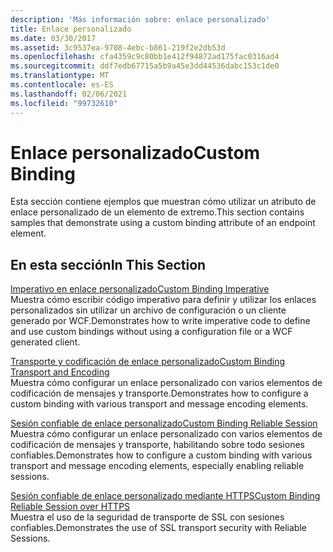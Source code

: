 ```yaml
---
description: 'Más información sobre: enlace personalizado'
title: Enlace personalizado
ms.date: 03/30/2017
ms.assetid: 3c9537ea-9708-4ebc-b861-219f2e2db53d
ms.openlocfilehash: cfa4359c9c80bb1e412f94872ad175fac0316ad4
ms.sourcegitcommit: ddf7edb67715a5b9a45e3dd44536dabc153c1de0
ms.translationtype: MT
ms.contentlocale: es-ES
ms.lasthandoff: 02/06/2021
ms.locfileid: "99732610"
---
```

# <a name="custom-binding"></a><span data-ttu-id="5cfd1-103">Enlace personalizado</span><span class="sxs-lookup"><span data-stu-id="5cfd1-103">Custom Binding</span></span>

<span data-ttu-id="5cfd1-104">Esta sección contiene ejemplos que muestran cómo utilizar un atributo de enlace personalizado de un elemento de extremo.</span><span class="sxs-lookup"><span data-stu-id="5cfd1-104">This section contains samples that demonstrate using a custom binding attribute of an endpoint element.</span></span>  
  
## <a name="in-this-section"></a><span data-ttu-id="5cfd1-105">En esta sección</span><span class="sxs-lookup"><span data-stu-id="5cfd1-105">In This Section</span></span>  

 [<span data-ttu-id="5cfd1-106">Imperativo en enlace personalizado</span><span class="sxs-lookup"><span data-stu-id="5cfd1-106">Custom Binding Imperative</span></span>](custom-binding-imperative.md)  
 <span data-ttu-id="5cfd1-107">Muestra cómo escribir código imperativo para definir y utilizar los enlaces personalizados sin utilizar un archivo de configuración o un cliente generado por WCF.</span><span class="sxs-lookup"><span data-stu-id="5cfd1-107">Demonstrates how to write imperative code to define and use custom bindings without using a configuration file or a WCF generated client.</span></span>  
  
 [<span data-ttu-id="5cfd1-108">Transporte y codificación de enlace personalizado</span><span class="sxs-lookup"><span data-stu-id="5cfd1-108">Custom Binding Transport and Encoding</span></span>](custom-binding-transport-and-encoding.md)  
 <span data-ttu-id="5cfd1-109">Muestra cómo configurar un enlace personalizado con varios elementos de codificación de mensajes y transporte.</span><span class="sxs-lookup"><span data-stu-id="5cfd1-109">Demonstrates how to configure a custom binding with various transport and message encoding elements.</span></span>  
  
 [<span data-ttu-id="5cfd1-110">Sesión confiable de enlace personalizado</span><span class="sxs-lookup"><span data-stu-id="5cfd1-110">Custom Binding Reliable Session</span></span>](custom-binding-reliable-session.md)  
 <span data-ttu-id="5cfd1-111">Muestra cómo configurar un enlace personalizado con varios elementos de codificación de mensajes y transporte, habilitando sobre todo sesiones confiables.</span><span class="sxs-lookup"><span data-stu-id="5cfd1-111">Demonstrates how to configure a custom binding with various transport and message encoding elements, especially enabling reliable sessions.</span></span>  
  
 [<span data-ttu-id="5cfd1-112">Sesión confiable de enlace personalizado mediante HTTPS</span><span class="sxs-lookup"><span data-stu-id="5cfd1-112">Custom Binding Reliable Session over HTTPS</span></span>](custom-binding-reliable-session-over-https.md)  
 <span data-ttu-id="5cfd1-113">Muestra el uso de la seguridad de transporte de SSL con sesiones confiables.</span><span class="sxs-lookup"><span data-stu-id="5cfd1-113">Demonstrates the use of SSL transport security with Reliable Sessions.</span></span>
